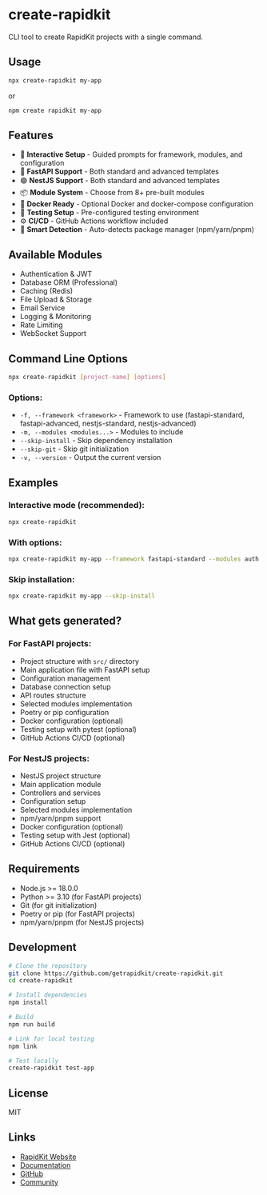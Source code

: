 # create-rapidkit

CLI tool to create RapidKit projects with a single command.

## Usage

```bash
npx create-rapidkit my-app
```

or

```bash
npm create rapidkit my-app
```

## Features

- 🚀 **Interactive Setup** - Guided prompts for framework, modules, and configuration
- 🐍 **FastAPI Support** - Both standard and advanced templates
- 🟢 **NestJS Support** - Both standard and advanced templates
- 📦 **Module System** - Choose from 8+ pre-built modules
- 🐳 **Docker Ready** - Optional Docker and docker-compose configuration
- 🧪 **Testing Setup** - Pre-configured testing environment
- ⚙️ **CI/CD** - GitHub Actions workflow included
- 🎨 **Smart Detection** - Auto-detects package manager (npm/yarn/pnpm)

## Available Modules

- Authentication & JWT
- Database ORM (Professional)
- Caching (Redis)
- File Upload & Storage
- Email Service
- Logging & Monitoring
- Rate Limiting
- WebSocket Support

## Command Line Options

```bash
npx create-rapidkit [project-name] [options]
```

### Options:

- `-f, --framework <framework>` - Framework to use (fastapi-standard, fastapi-advanced, nestjs-standard, nestjs-advanced)
- `-m, --modules <modules...>` - Modules to include
- `--skip-install` - Skip dependency installation
- `--skip-git` - Skip git initialization
- `-v, --version` - Output the current version

## Examples

### Interactive mode (recommended):
```bash
npx create-rapidkit
```

### With options:
```bash
npx create-rapidkit my-app --framework fastapi-standard --modules auth database-orm-pro
```

### Skip installation:
```bash
npx create-rapidkit my-app --skip-install
```

## What gets generated?

### For FastAPI projects:
- Project structure with `src/` directory
- Main application file with FastAPI setup
- Configuration management
- Database connection setup
- API routes structure
- Selected modules implementation
- Poetry or pip configuration
- Docker configuration (optional)
- Testing setup with pytest (optional)
- GitHub Actions CI/CD (optional)

### For NestJS projects:
- NestJS project structure
- Main application module
- Controllers and services
- Configuration setup
- Selected modules implementation
- npm/yarn/pnpm support
- Docker configuration (optional)
- Testing setup with Jest (optional)
- GitHub Actions CI/CD (optional)

## Requirements

- Node.js >= 18.0.0
- Python >= 3.10 (for FastAPI projects)
- Git (for git initialization)
- Poetry or pip (for FastAPI projects)
- npm/yarn/pnpm (for NestJS projects)

## Development

```bash
# Clone the repository
git clone https://github.com/getrapidkit/create-rapidkit.git
cd create-rapidkit

# Install dependencies
npm install

# Build
npm run build

# Link for local testing
npm link

# Test locally
create-rapidkit test-app
```

## License

MIT

## Links

- [RapidKit Website](https://rapidkit.dev)
- [Documentation](https://rapidkit.dev/docs)
- [GitHub](https://github.com/getrapidkit/rapidkit)
- [Community](https://github.com/getrapidkit/rapidkit/discussions)
